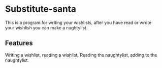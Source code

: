 # Substitute-santa

This is a program for writing your wishlists, after you have read or wrote your wishlish you can make a nughtylist.

## Features

Writing a wishlist, reading a wishlist.
Reading the naughtylist, adding to the naughtylist.
